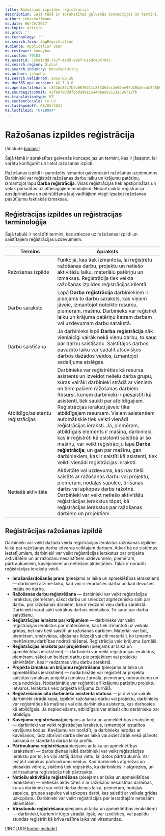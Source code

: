 ```yaml
---
title: Ražošanas izpildes reģistrācija
description: Šajā tēmā ir aprakstītas galvenās koncepcijas un termini, kas ir jāsaprot, lai varētu konfigurēt un lietot ražošanas izpildi
author: johanhoffmann
ms.date: 06/20/2017
ms.topic: article
ms.prod: ''
ms.technology: ''
ms.search.form: JmgRegistration
audience: Application User
ms.reviewer: kamaybac
ms.custom: 70103
ms.assetid: 52ba1cdd-767f-4edd-896f-61adce8479d3
ms.search.region: Global
ms.search.industry: Manufacturing
ms.author: johanho
ms.search.validFrom: 2016-02-28
ms.dyn365.ops.version: AX 7.0.0
ms.openlocfilehash: c843bc87c7b9c0676211c8f3363ec3e05ee97d20b3eedc940b9ffaee2d3211fa
ms.sourcegitcommit: 42fe9790ddf0bdad911544deaa82123a396712fb
ms.translationtype: MT
ms.contentlocale: lv-LV
ms.lasthandoff: 08/05/2021
ms.locfileid: "6718904"
---
```

# <a name="registration-for-manufacturing-execution"></a>Ražošanas izpildes reģistrācija

[!include [banner](../includes/banner.md)]

Šajā tēmā ir aprakstītas galvenās koncepcijas un termini, kas ir jāsaprot, lai varētu konfigurēt un lietot ražošanas izpildi 

Ražošanas izpildi ir paredzēts izmantot galvenokārt ražošanas uzņēmumos. Darbinieki var reģistrēt ražošanas darbu laiku un krājumu patēriņu, izmantojot lapu **Darba reģistrācija**. Visas reģistrācijas tiek apstiprinātas un vēlāk pārsūtītas uz attiecīgajiem moduļiem. Nepārtraukta reģistrāciju apstiprināšana un pārsūtīšana ļauj vadītājiem viegli izsekot ražošanas pasūtījumu faktiskās izmaksas.

## <a name="manufacturing-execution-and-registration-terminology"></a>Reģistrācijas izpildes un reģistrācijas terminoloģija
Šajā tabulā ir norādīti termini, kas attiecas uz ražošanas izpildi un saistītajiem reģistrācijas uzdevumiem.

| Termins                          | Apraksts                                                                                                                                                                                                                                                                                                                                                                                                                                                                                                                                                                                           |
|-------------------------------|-------------------------------------------------------------------------------------------------------------------------------------------------------------------------------------------------------------------------------------------------------------------------------------------------------------------------------------------------------------------------------------------------------------------------------------------------------------------------------------------------------------------------------------------------------------------------------------------------------|
| Ražošanas izpilde       | Funkcija, kas tiek izmantota, lai reģistrētu ražošanas darbu, projektu un netiešo aktivitāšu laiku, materiālu patēriņu un izmaksas. Reģistrācija tiek veikta ražošanas izpildes reģistrācijas klientā.                                                                                                                                                                                                                                                                                                                                                                                                   |
| Darbu saraksts                      | Lapā **Darba reģistrācija** darbiniekiem ir pieejams to darbu saraksts, kas viņiem jāveic, izmantojot noteikto resursu, piemēram, mašīnu. Darbinieks var reģistrēt laiku un krājuma patēriņu katram darbam vai uzdevumam darbu sarakstā.                                                                                                                                                                                                                                                                                                                                                                           |
| Darbu saistīšana                  | Ja darbinieks lapā **Darba reģistrācija** sāk vienlaicīgi vairāk nekā vienu darbu, to sauc par darbu saistīšanu. Saistītajos darbos pavadīto laiku var sadalīt atsevišķos darbos dažādos veidos, izmantojot sadalījuma atslēgas.                                                                                                                                                                                                                                                                                                                                                         |
| Atbildīgo/asistentu reģistrācijas | Darbinieks var reģistrēties kā resursa asistents un izveidot nelielu darba grupu, kuras vairāki darbinieki strādā ar vieniem un tiem pašiem ražošanas darbiem. Resursi, kuriem darbinieki ir piesaistīti kā asistenti, tiek saukti par atbildīgajiem. Reģistrācijas ieraksti jāveic tikai atbildīgajam resursam. Visiem asistentiem automātiskie tiek veikti vienādi reģistrācijas ieraksti. Ja, piemēram, atbildīgais elements ir mašīna, darbinieki, kas ir reģistrēti kā asistenti saistībā ar šo mašīnu, var veikt reģistrāciju lapā **Darba reģistrācija**, un gan par mašīnu, gan darbiniekiem, kas ir saistīti kā asistenti, tiek veikti vienādi reģistrācijas ieraksti. |
| Netiešā aktivitāte             | Aktivitāte vai uzdevums, kas nav tieši saistīts ar ražošanas darbu vai projektu, piemēram, nodaļas sapulce, tīrīšanas darbs vai apkopes darbs ražotnē. Darbinieki var veikt netiešo aktivitāšu reģistrācijas ierakstus tāpat, kā reģistrācijas ierakstus par ražošanas darbiem un projektiem.                                                                                                                                                                                                                                                                                                |

## <a name="registrations-in-manufacturing-execution"></a>Reģistrācijas ražošanas izpildē
Darbinieki var veikt dažāda veida reģistrācijas ierakstus ražošanas izpildes laikā par ražošanas darba ietvaros veiktajam darbam. Atkarībā no sistēmas iestatījumiem, darbinieki var veikt reģistrācijas ierakstus par projekta aktivitātēm un ar ražošanu nesaistītiem uzdevumiem, piemēram, pārtraukumiem, kavējumiem un netiešām aktivitātēm. Tālāk ir norādīti reģistrācijas ierakstu veidi.

-   **Ierašanās/došanās prom** (pieejams ar laika un apmeklētības ierakstiem) — darbinieki atzīmē laiku, kad viņi ir ieradušies darbā un kad devušies mājās no darba.
-   **Ražošanas darbu reģistrēšana** — darbinieki var veikt reģistrācijas ierakstus, piemēram, sākot darbu un sniedzot atgriezenisko saiti par darbu, par ražošanas darbiem, kas ir redzami viņu darbu sarakstā. Darbinieki varat sākt vairākus darbus vienlaikus. To sauc par darba saistīšanu.
-   **Reģistrācijas ieraksts par krājumiem** — darbinieks var veikt reģistrācijas ierakstus par materiāliem, kas tiek izmantoti uz veikala grīdas, bet nav tieši saistīti ar ražošanas darbiem. Materiāli var būt, piemēram, smērvielas, eļļošanas līdzekļi vai citi materiāli, ko izmanto mehānismu darbības nodrošināšanai. Reģistrāciju veic krājumu žurnālā.
-   **Reģistrācijas ieraksts par projektiem** (pieejams ar laika un apmeklētības ierakstiem) — darbinieki var veikt reģistrācijas ierakstus, piemēram, sākot un beidzot darbu pie projektiem vai projektu aktivitātēm, kas ir redzamas viņu darbu sarakstā.
-   **Projekta izmaksu un krājumu reģistrēšana** (pieejams ar laika un apmeklētības ierakstiem) — nodarbinātie var reģistrēt ar projektu saistītās izmaksas projekta izmaksu žurnālā, piemēram, nobraukumu un ceļa nodokļus. Nodarbinātie var reģistrēt arī krājumu patēriņu projektu ietvaros. Ierakstus veic projekta krājumu žurnālā.
-   **Reģistrēšanās cita darbinieka asistenta statusā** — ja divi vai vairāki darbinieki strādā kopā, izpildot ražošanas darbu vai projektu, darbinieks var reģistrēties kā mašīnas vai cita darbinieka asistents, kas darbosies kā atbildīgais. Ja nepieciešams, atbildīgais var atlasīt citu darbinieku par atbildīgo.
-   **Kavējumu reģistrēšana**(pieejams ar laika un apmeklētības ierakstiem) — darbinieki var veikt reģistrācijas ierakstus, izmantojot iestatītos kavējuma kodus. Kavējumu var norādīt, ja darbinieks ierodas ar kavēšanos, lūdz atbrīvot darba dienas laikā vai aiziet ātrāk nekā plānots saskaņā ar standarta darba laika profilu.
-   **Pārtraukuma reģistrēšana**(pieejams ar laika un apmeklētības ierakstiem) — darba dienas laikā darbinieki var veikt reģistrācijas ierakstu par to, ka viņi atstāj darba vietu, lai dotos pārtraukumā. Var iestatīt vairākus pārtraukumu veidus. Kad darbinieks atgriežas un piesakās vēlreiz, sistēmā tiek reģistrēts, ka darbinieks ir atgriezies, un pārtraukuma reģistrācija tiek pārtraukta.
-   **Netiešu aktivitāšu reģistrēšana** (pieejams ar laika un apmeklētības ierakstiem) — netiešās aktivitātes ir ar ražošanu nesaistītas darbības, kuras darbinieki var veikt darba dienas laikā, piemēram, nodaļas sapulce, grupas sapulce vai apkopes darbi, kas saistīti ar veikala grīdas uzkopšanu. Darbinieki var veikt reģistrācijas par iestatītajām netiešām aktivitātēm.
-   **Virsstundu reģistrēšana**(pieejams ar laika un apmeklētības ierakstiem) — darbinieki, kuriem ir lūgts strādāt ilgāk, var izvēlēties, vai papildu stundas reģistrēt kā brīva režīma laiks vai virsstundas.






[!INCLUDE[footer-include](../../includes/footer-banner.md)]